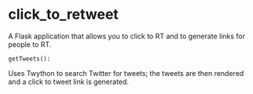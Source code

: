 # click_to_retweet
A Flask application that allows you to click to RT and to generate links for people to RT.

`getTweets():`

Uses Twython to search Twitter for tweets; the tweets are then rendered and a click to tweet link is generated.
